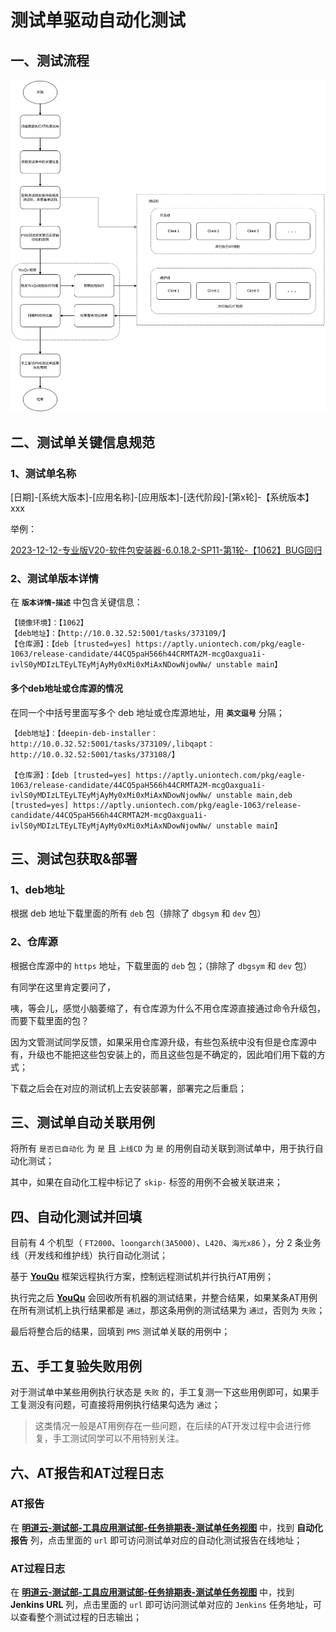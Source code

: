 # 测试单驱动自动化测试

## 一、测试流程

![](../img/guifan/at.drawio.png)

## 二、测试单关键信息规范

### 1、测试单名称

[日期]-[系统大版本]-[应用名称]-[应用版本]-[迭代阶段]-[第x轮]-【系统版本】xxx

举例：

[2023-12-12-专业版V20-软件包安装器-6.0.18.2-SP11-第1轮-【1062】BUG回归](https://pms.uniontech.com/testtask-view-35573.html)

### 2、测试单版本详情

在 **`版本详情`-`描述`** 中包含关键信息：

```shell
【镜像环境】：【1062】
【deb地址】：【http://10.0.32.52:5001/tasks/373109/】
【仓库源】：【deb [trusted=yes] https://aptly.uniontech.com/pkg/eagle-1063/release-candidate/44CQ5paH566h44CRMTA2M-mcgOaxgua1i-ivlS0yMDIzLTEyLTEyMjAyMy0xMi0xMiAxNDowNjowNw/ unstable main】
```

#### 多个deb地址或仓库源的情况

在同一个中括号里面写多个 deb 地址或仓库源地址，用 **`英文逗号`** 分隔；

```shell
【deb地址】：【deepin-deb-installer：http://10.0.32.52:5001/tasks/373109/,libqapt：http://10.0.32.52:5001/tasks/373108/】

【仓库源】：【deb [trusted=yes] https://aptly.uniontech.com/pkg/eagle-1063/release-candidate/44CQ5paH566h44CRMTA2M-mcgOaxgua1i-ivlS0yMDIzLTEyLTEyMjAyMy0xMi0xMiAxNDowNjowNw/ unstable main,deb [trusted=yes] https://aptly.uniontech.com/pkg/eagle-1063/release-candidate/44CQ5paH566h44CRMTA2M-mcgOaxgua1i-ivlS0yMDIzLTEyLTEyMjAyMy0xMi0xMiAxNDowNjowNw/ unstable main】
```

## 三、测试包获取&部署

### 1、deb地址

根据 deb 地址下载里面的所有 `deb` 包（排除了 `dbgsym` 和 `dev` 包）

### 2、仓库源

根据仓库源中的 `https` 地址，下载里面的 `deb` 包；（排除了 `dbgsym` 和 `dev` 包）

有同学在这里肯定要问了，

咦，等会儿，感觉小脑萎缩了，有仓库源为什么不用仓库源直接通过命令升级包，而要下载里面的包？

因为文管测试同学反馈，如果采用仓库源升级，有些包系统中没有但是仓库源中有，升级也不能把这些包安装上的，而且这些包是不确定的，因此咱们用下载的方式；

下载之后会在对应的测试机上去安装部署，部署完之后重启；

## 三、测试单自动关联用例

将所有 `是否已自动化` 为 `是` 且 `上线CD` 为 `是` 的用例自动关联到测试单中，用于执行自动化测试；

其中，如果在自动化工程中标记了 `skip-` 标签的用例不会被关联进来；

## 四、自动化测试并回填

目前有 4 个机型（ `FT2000`、`loongarch(3A5000)`、`L420`、`海光x86` ），分 2 条业务线（开发线和维护线）执行自动化测试；

基于 [**YouQu**](https://github.com/linuxdeepin/deepin-autotest-framework) 框架远程执行方案，控制远程测试机并行执行AT用例；

执行完之后 [**YouQu**](https://github.com/linuxdeepin/deepin-autotest-framework) 会回收所有机器的测试结果，并整合结果，如果某条AT用例在所有测试机上执行结果都是 `通过`，那这条用例的测试结果为 `通过`，否则为 `失败`；

最后将整合后的结果，回填到 `PMS` 测试单关联的用例中；

## 五、手工复验失败用例

对于测试单中某些用例执行状态是 `失败` 的，手工复测一下这些用例即可，如果手工复测没有问题，可直接将用例执行结果勾选为 `通过`；

>  这类情况一般是AT用例存在一些问题，在后续的AT开发过程中会进行修复，手工测试同学可以不用特别关注。

## 六、AT报告和AT过程日志

### AT报告

在 **[明道云-测试部-工具应用测试部-任务排期表-测试单任务视图](https://cooperation.uniontech.com/app/3642d1a4-7463-4bb6-96bc-69c5c1092a02/64083c8c571dca6a6b0c69e6/64097be258096ffd1a12dda2/64c35664cc11a7bd3d7e4b68)** 中，找到 **自动化报告** 列，点击里面的 `url` 即可访问测试单对应的自动化测试报告在线地址；

 ### AT过程日志

在 **[明道云-测试部-工具应用测试部-任务排期表-测试单任务视图](https://cooperation.uniontech.com/app/3642d1a4-7463-4bb6-96bc-69c5c1092a02/64083c8c571dca6a6b0c69e6/64097be258096ffd1a12dda2/64c35664cc11a7bd3d7e4b68)** 中，找到 **Jenkins URL** 列，点击里面的 `url` 即可访问测试单对应的 `Jenkins` 任务地址，可以查看整个测试过程的日志输出；

